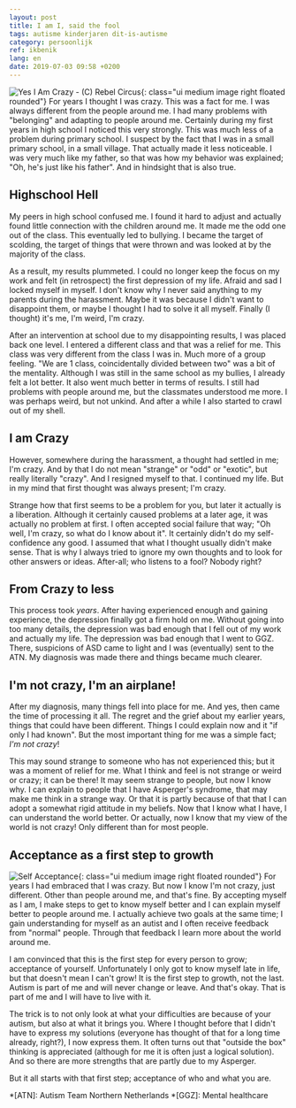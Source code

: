 ```yaml
---
layout: post
title: I am I, said the fool
tags: autisme kinderjaren dit-is-autisme
category: persoonlijk
ref: ikbenik
lang: en
date: 2019-07-03 09:58 +0200
---
```

![Yes I Am Crazy - (C) Rebel Circus]({{site.baseurl}}/assets/img/yescrazy.jpg){: class="ui medium image right floated rounded"}
For years I thought I was crazy. This was a fact for me. I was always different from the people around me. I had many problems with "belonging" and adapting to people around me. Certainly during my first years in high school I noticed this very strongly.
This was much less of a problem during primary school. I suspect by the fact that I was in a small primary school, in a small village. That actually made it less noticeable. I was very much like my father, so that was how my behavior was explained; "Oh, he's just like his father". And in hindsight that is also true.

## Highschool Hell
My peers in high school confused me. I found it hard to adjust and actually found little connection with the children around me. It made me the odd one out of the class. This eventually led to bullying. I became the target of scolding, the target of things that were thrown and was looked at by the majority of the class.

As a result, my results plummeted. I could no longer keep the focus on my work and felt (in retrospect) the first depression of my life. Afraid and sad I locked myself in myself. I don't know why I never said anything to my parents during the harassment. Maybe it was because I didn't want to disappoint them, or maybe I thought I had to solve it all myself. Finally (I thought) it's me, I'm weird, I'm crazy.

After an intervention at school due to my disappointing results, I was placed back one level. I entered a different class and that was a relief for me. This class was very different from the class I was in. Much more of a group feeling. "We are 1 class, coincidentally divided between two" was a bit of the mentality. Although I was still in the same school as my bullies, I already felt a lot better. It also went much better in terms of results. I still had problems with people around me, but the classmates understood me more. I was perhaps weird, but not unkind. And after a while I also started to crawl out of my shell.

## I am Crazy
However, somewhere during the harassment, a thought had settled in me; I'm crazy. And by that I do not mean "strange" or "odd" or "exotic", but really literally "crazy". And I resigned myself to that. I continued my life. But in my mind that first thought was always present; I'm crazy.

Strange how that first seems to be a problem for you, but later it actually is a liberation. Although it certainly caused problems at a later age, it was actually no problem at first. I often accepted social failure that way; "Oh well, I'm crazy, so what do I know about it". It certainly didn't do my self-confidence any good. I assumed that what I thought usually didn't make sense. That is why I always tried to ignore my own thoughts and to look for other answers or ideas. After-all; who listens to a fool? Nobody right?

## From Crazy to less
This process took *years*. After having experienced enough and gaining experience, the depression finally got a firm hold on me. Without going into too many details, the depression was bad enough that I fell out of my work and actually my life. The depression was bad enough that I went to GGZ. There, suspicions of ASD came to light and I was (eventually) sent to the ATN. My diagnosis was made there and things became much clearer.

## I'm not crazy, I'm an airplane!
After my diagnosis, many things fell into place for me. And yes, then came the time of processing it all. The regret and the grief about my earlier years, things that could have been different. Things I could explain now and it "if only I had known". But the most important thing for me was a simple fact; _I'm not crazy_!

This may sound strange to someone who has not experienced this; but it was a moment of relief for me. What I think and feel is not strange or weird or crazy; it can be there! It may seem strange to people, but now I know why. I can explain to people that I have Asperger's syndrome, that may make me think in a strange way. Or that it is partly because of that that I can adopt a somewhat rigid attitude in my beliefs. Now that I know what I have, I can understand the world better. Or actually, now I know that my view of the world is not crazy! Only different than for most people.

## Acceptance as a first step to growth
![Self Acceptance]({{site.baseurl}}/assets/img/mirrorself.jpg){: class="ui medium image right floated rounded"}
For years I had embraced that I was crazy. But now I know I'm not crazy, just different. Other than people around me, and that's fine. By accepting myself as I am, I make steps to get to know myself better and I can explain myself better to people around me. I actually achieve two goals at the same time; I gain understanding for myself as an autist and I often receive feedback from "normal" people. Through that feedback I learn more about the world around me.

I am convinced that this is the first step for every person to grow; acceptance of yourself. Unfortunately I only got to know myself late in life, but that doesn't mean I can't grow! It is the first step to growth, not the last. Autism is part of me and will never change or leave. And that's okay. That is part of me and I will have to live with it.

The trick is to not only look at what your difficulties are because of your autism, but also at what it brings you. Where I thought before that I didn't have to express my solutions (everyone has thought of that for a long time already, right?), I now express them. It often turns out that "outside the box" thinking is appreciated (although for me it is often just a logical solution). And so there are more strengths that are partly due to my Asperger.

But it all starts with that first step; acceptance of who and what you are.

*[ATN]: Autism Team Northern Netherlands
*[GGZ]: Mental healthcare
